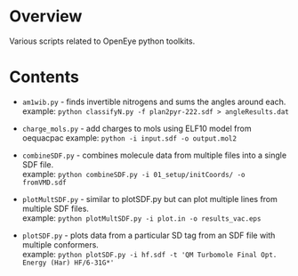 # Overview
Various scripts related to OpenEye python toolkits.

# Contents

* `am1wib.py` - finds invertible nitrogens and sums the angles around each.  
   example: `python classifyN.py -f plan2pyr-222.sdf > angleResults.dat`

* `charge_mols.py` - add charges to mols using ELF10 model from oequacpac
   example: `python -i input.sdf -o output.mol2` 

* `combineSDF.py` - combines molecule data from multiple files into a single SDF file.  
   example: `python combineSDF.py -i 01_setup/initCoords/ -o fromVMD.sdf`

* `plotMultSDF.py` - similar to plotSDF.py but can plot multiple lines from multiple SDF files.  
   example: `python plotMultSDF.py -i plot.in -o results_vac.eps`

* `plotSDF.py` - plots data from a particular SD tag from an SDF file with multiple conformers.  
   example: `python plotSDF.py -i hf.sdf -t 'QM Turbomole Final Opt. Energy (Har) HF/6-31G*'`

